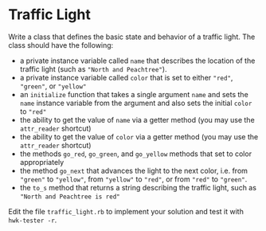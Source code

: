 # Traffic Light

Write a class that defines the basic state and behavior of a traffic light. The class should have the following:

* a private instance variable called `name` that describes the location of the traffic light (such as `"North and Peachtree"`).
* a private instance variable called `color` that is set to either `"red"`, `"green"`, or `"yellow"`
* an `initialize` function that takes a single argument `name` and sets the `name` instance variable from the argument and also sets the initial `color` to `"red"`
* the ability to get the value of `name` via a getter method (you may use the `attr_reader` shortcut)
* the ability to get the value of `color` via a getter method (you may use the `attr_reader` shortcut)
* the methods `go_red`, `go_green`, and `go_yellow` methods that set to color appropriately
* the method `go_next` that advances the light to the next color, i.e. from `"green"` to `"yellow"`, from `"yellow"` to `"red"`, or from `"red"` to `"green"`.
* the `to_s` method that returns a string describing the traffic light, such as `"North and Peachtree is red"`

Edit the file `traffic_light.rb` to implement your solution and test it with `hwk-tester -r`.
